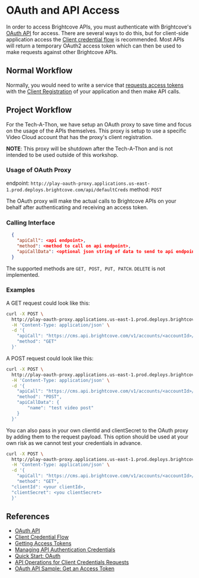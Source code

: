 # OAuth and API Access

In order to access Brightcove APIs, you must authenticate with Brightcove's [OAuth API][oauth-api] for access. There are several ways to do this, but for client-side application access the [Client credential flow][cred-flow] is recommended. Most APIs will return a temporary OAuth2 access token which can then be used to make requests against other Brightcove APIs.

## Normal Workflow

Normally, you would need to write a service that [requests access tokens][get-access-token] with the [Client Registration][client-reg] of your application and then make API calls.

## Project Workflow

For the Tech-A-Thon, we have setup an OAuth proxy to save time and focus on the usage of the APIs themselves. This proxy is setup to use a specific Video Cloud account that has the proxy's client registration.

**NOTE**: This proxy will be shutdown after the Tech-A-Thon and is not intended to be used outside of this workshop.

### Usage of OAuth Proxy

endpoint: `http://play-oauth-proxy.applications.us-east-1.prod.deploys.brightcove.com/api/defaultCreds`
method: `POST`

The OAuth proxy will make the actual calls to Brightcove APIs on your behalf after authenticating and receiving an access token.

### Calling Interface

```json
  {
    "apiCall": <api endpoint>,
    "method": <method to call on api endpoint>,
    "apiCallData": <optional json string of data to send to api endpoint>
  }
```

The supported methods are `GET, POST, PUT, PATCH`. `DELETE` is not implemented.

### Examples

A GET request could look like this:

```bash
curl -X POST \
  http://play-oauth-proxy.applications.us-east-1.prod.deploys.brightcove.com/api/defaultCreds \
  -H 'Content-Type: application/json' \
  -d '{
	"apiCall": "https://cms.api.brightcove.com/v1/accounts/<accountId>/videos",
	"method": "GET"
  }'
```

A POST request could look like this:

```bash
curl -X POST \
  http://play-oauth-proxy.applications.us-east-1.prod.deploys.brightcove.com/api/defaultCreds \
  -H 'Content-Type: application/json' \
  -d '{
    "apiCall": "https://cms.api.brightcove.com/v1/accounts/<accountId>/videos",
    "method": "POST",
    "apiCallData": {
    	"name": "test video post"
    }
  }'
```

You can also pass in your own clientId and clientSecret to the OAuth proxy by adding them to the request payload. This option should be used at your own risk as we cannot test your credentials in advance.

```bash
curl -X POST \
  http://play-oauth-proxy.applications.us-east-1.prod.deploys.brightcove.com/api/defaultCreds \
  -H 'Content-Type: application/json' \
  -d '{
	"apiCall": "https://cms.api.brightcove.com/v1/accounts/<accountId>/videos",
	"method": "GET",
  "clientId": <your clientId>,
  "clientSecret": <you clientSecret>
  }'
```

## References

- [OAuth API][oauth-api]
- [Client Credential Flow][cred-flow]
- [Getting Access Tokens][get-access-token]
- [Managing API Authentication Credentials][client-reg]
- [Quick Start: OAuth][oauth-quick]
- [API Operations for Client Credentials Requests][api-ops]
- [OAuth API Sample: Get an Access Token][oauth-sample]

[oauth-api]: https://support.brightcove.com/overview-oauth-api-v4
[cred-flow]: https://support.brightcove.com/overview-oauth-api-v4#Client_credential_flow
[get-access-token]: https://support.brightcove.com/getting-access-tokens
[client-reg]: https://support.brightcove.com/managing-api-authentication-credentials
[oauth-quick]: https://support.brightcove.com/quick-start-oauth
[api-ops]: https://support.brightcove.com/api-operations-client-credentials-requests
[oauth-sample]: https://support.brightcove.com/oauth-api-sample-get-access-token
